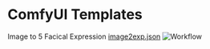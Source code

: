 # ComfyUI Templates


Image to 5 Facical Expression
[image2exp.json](https://github.com/heiume/ComfyUI-Templates/blob/main/image2exp.json)
![Workflow](https://github.com/heiume/ComfyUI-Templates/blob/main/Image/Screenshot%202023-09-21%20125424.png)

